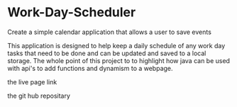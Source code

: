 # Work-Day-Scheduler
Create a simple calendar application that allows a user to save events 

This application is designed to help keep a daily schedule of any work day tasks that need to be done and can be updated and saved to a local storage. The whole point of this project to to highlight how java can be used with api's to add functions and dynamism to a webpage.

the live page link


the git hub repositary 
